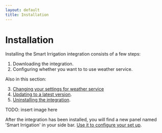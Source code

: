 ```yaml
---
layout: default
title: Installation
---
```

# Installation

Installing the Smart Irrigation integration consists of a few steps:

1. Downloading the integration.
2. Configuring whether you want to to use weather service.

Also in this section:

3. [Changing your settings for weather service](installation-options.md)
4. [Updating to a latest version](installation-updating.md).
5. [Uninstalling the integration](installation-uninstalling.md).

TODO: insert image here

After the integration has been installed, you will find a new panel named 'Smart Irrigation' in your side bar. [Use it to configure your set up](configuration.md).

